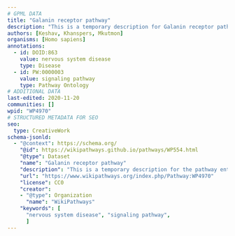 ```yaml
---
# GPML DATA
title: "Galanin receptor pathway"
description: "This is a temporary description for Galanin receptor pathway"
authors: [Keshav, Khanspers, Mkutmon]
organisms: [Homo sapiens]
annotations:
  - id: DOID:863
    value: nervous system disease
    type: Disease
  - id: PW:0000003
    value: signaling pathway
    type: Pathway Ontology
# ADDITIONAL DATA
last-edited: 2020-11-20
communities: []
wpid: "WP4970"
# STRUCTURED METADATA FOR SEO
seo:
  type: CreativeWork
schema-jsonld:
  - "@context": https://schema.org/
    "@id": https://wikipathways.github.io/pathways/WP554.html
    "@type": Dataset
    "name": "Galanin receptor pathway"
    "description": "This is a temporary description for the pathway entitled: Galanin receptor pathway"
    "url": "https://www.wikipathways.org/index.php/Pathway:WP4970"
    "license": CC0
    "creator":
    - "@type": Organization
      "name": "WikiPathways"
    "keywords": [
      "nervous system disease", "signaling pathway",
      ]
---
```

